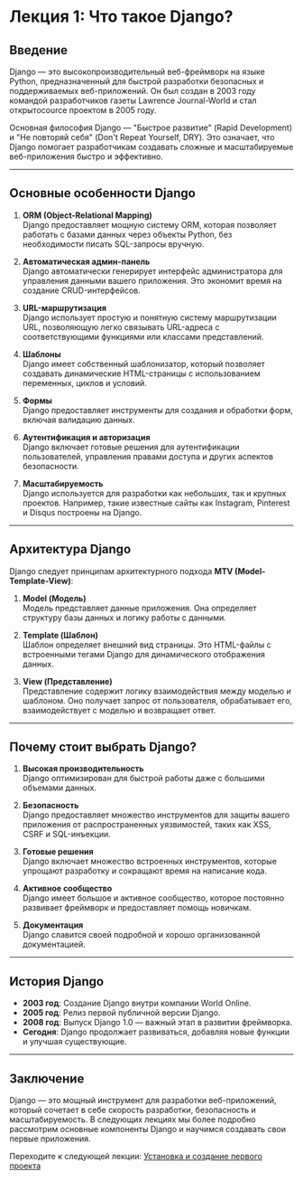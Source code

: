 # Лекция 1: Что такое Django?

## Введение
Django — это высокопроизводительный веб-фреймворк на языке Python, предназначенный для быстрой разработки безопасных и поддерживаемых веб-приложений. Он был создан в 2003 году командой разработчиков газеты Lawrence Journal-World и стал открытосource проектом в 2005 году.

Основная философия Django — "Быстрое развитие" (Rapid Development) и "Не повторяй себя" (Don't Repeat Yourself, DRY). Это означает, что Django помогает разработчикам создавать сложные и масштабируемые веб-приложения быстро и эффективно.

---

## Основные особенности Django

1. **ORM (Object-Relational Mapping)**  
   Django предоставляет мощную систему ORM, которая позволяет работать с базами данных через объекты Python, без необходимости писать SQL-запросы вручную.

2. **Автоматическая админ-панель**  
   Django автоматически генерирует интерфейс администратора для управления данными вашего приложения. Это экономит время на создание CRUD-интерфейсов.

3. **URL-маршрутизация**  
   Django использует простую и понятную систему маршрутизации URL, позволяющую легко связывать URL-адреса с соответствующими функциями или классами представлений.

4. **Шаблоны**  
   Django имеет собственный шаблонизатор, который позволяет создавать динамические HTML-страницы с использованием переменных, циклов и условий.

5. **Формы**  
   Django предоставляет инструменты для создания и обработки форм, включая валидацию данных.

6. **Аутентификация и авторизация**  
   Django включает готовые решения для аутентификации пользователей, управления правами доступа и других аспектов безопасности.

7. **Масштабируемость**  
   Django используется для разработки как небольших, так и крупных проектов. Например, такие известные сайты как Instagram, Pinterest и Disqus построены на Django.

---

## Архитектура Django

Django следует принципам архитектурного подхода **MTV (Model-Template-View)**:

1. **Model (Модель)**  
   Модель представляет данные приложения. Она определяет структуру базы данных и логику работы с данными.

2. **Template (Шаблон)**  
   Шаблон определяет внешний вид страницы. Это HTML-файлы с встроенными тегами Django для динамического отображения данных.

3. **View (Представление)**  
   Представление содержит логику взаимодействия между моделью и шаблоном. Оно получает запрос от пользователя, обрабатывает его, взаимодействует с моделью и возвращает ответ.

---

## Почему стоит выбрать Django?

1. **Высокая производительность**  
   Django оптимизирован для быстрой работы даже с большими объемами данных.

2. **Безопасность**  
   Django предоставляет множество инструментов для защиты вашего приложения от распространенных уязвимостей, таких как XSS, CSRF и SQL-инъекции.

3. **Готовые решения**  
   Django включает множество встроенных инструментов, которые упрощают разработку и сокращают время на написание кода.

4. **Активное сообщество**  
   Django имеет большое и активное сообщество, которое постоянно развивает фреймворк и предоставляет помощь новичкам.

5. **Документация**  
   Django славится своей подробной и хорошо организованной документацией.

---

## История Django

- **2003 год**: Создание Django внутри компании World Online.
- **2005 год**: Релиз первой публичной версии Django.
- **2008 год**: Выпуск Django 1.0 — важный этап в развитии фреймворка.
- **Сегодня**: Django продолжает развиваться, добавляя новые функции и улучшая существующие.

---

## Заключение

Django — это мощный инструмент для разработки веб-приложений, который сочетает в себе скорость разработки, безопасность и масштабируемость. В следующих лекциях мы более подробно рассмотрим основные компоненты Django и научимся создавать свои первые приложения.

Переходите к следующей лекции: [Установка и создание первого проекта](../lecture_02_Setup_and_First_Project.md)